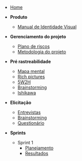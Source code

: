 - [Home](README.md "Animalesco Docs")

- **Produto**
  - [Manual de Identidade Visual](pages/identidade_visual.md)

- **Gerenciamento do projeto**
  - [Plano de riscos](pages/plano-de-riscos.md)
  - [Metodologia do projeto](pages/metodologia-do-projeto.md)

- **Pré rastreabilidade**
  - [Mapa mental](pages/mapa-mental.md)
  - [Rich pictures](pages/rich-pictures.md)
  - [5W2H](pages/5W2H.md)
  - [Brainstorming](pages/brainstorming.md)
  - [Ishikawa](pages/ishikawa.md)

- **Elicitação**
  - [Entrevistas](pages/entrevistas.md)
  - [Brainstorming](pages/brainstorming_elicitation.md)
  - [Questionário](pages/questionario.md)

- **Sprints**
  - Sprint 1
    - [Planejamento](sprints/sprint1/planejamento.md)
    - [Resultados](sprints/sprint1/resultados.md)
